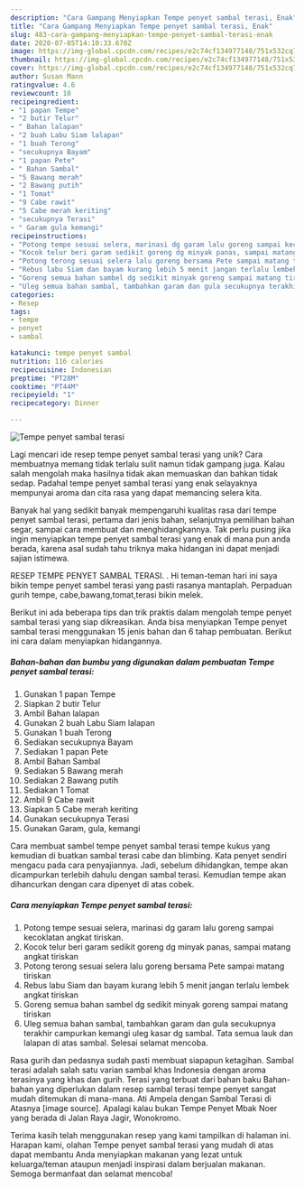 ```yaml
---
description: "Cara Gampang Menyiapkan Tempe penyet sambal terasi, Enak"
title: "Cara Gampang Menyiapkan Tempe penyet sambal terasi, Enak"
slug: 483-cara-gampang-menyiapkan-tempe-penyet-sambal-terasi-enak
date: 2020-07-05T14:10:33.670Z
image: https://img-global.cpcdn.com/recipes/e2c74cf134977148/751x532cq70/tempe-penyet-sambal-terasi-foto-resep-utama.jpg
thumbnail: https://img-global.cpcdn.com/recipes/e2c74cf134977148/751x532cq70/tempe-penyet-sambal-terasi-foto-resep-utama.jpg
cover: https://img-global.cpcdn.com/recipes/e2c74cf134977148/751x532cq70/tempe-penyet-sambal-terasi-foto-resep-utama.jpg
author: Susan Mann
ratingvalue: 4.6
reviewcount: 10
recipeingredient:
- "1 papan Tempe"
- "2 butir Telur"
- " Bahan lalapan"
- "2 buah Labu Siam lalapan"
- "1 buah Terong"
- "secukupnya Bayam"
- "1 papan Pete"
- " Bahan Sambal"
- "5 Bawang merah"
- "2 Bawang putih"
- "1 Tomat"
- "9 Cabe rawit"
- "5 Cabe merah keriting"
- "secukupnya Terasi"
- " Garam gula kemangi"
recipeinstructions:
- "Potong tempe sesuai selera, marinasi dg garam lalu goreng sampai kecoklatan angkat tiriskan."
- "Kocok telur beri garam sedikit goreng dg minyak panas, sampai matang angkat tiriskan"
- "Potong terong sesuai selera lalu goreng bersama Pete sampai matang tiriskan"
- "Rebus labu Siam dan bayam kurang lebih 5 menit jangan terlalu lembek angkat tiriskan"
- "Goreng semua bahan sambel dg sedikit minyak goreng sampai matang tiriskan"
- "Uleg semua bahan sambal, tambahkan garam dan gula secukupnya terakhir campurkan kemangi uleg kasar dg sambal. Tata semua lauk dan lalapan di atas sambal. Selesai selamat mencoba."
categories:
- Resep
tags:
- tempe
- penyet
- sambal

katakunci: tempe penyet sambal 
nutrition: 116 calories
recipecuisine: Indonesian
preptime: "PT28M"
cooktime: "PT44M"
recipeyield: "1"
recipecategory: Dinner

---
```



![Tempe penyet sambal terasi](https://img-global.cpcdn.com/recipes/e2c74cf134977148/751x532cq70/tempe-penyet-sambal-terasi-foto-resep-utama.jpg)

Lagi mencari ide resep tempe penyet sambal terasi yang unik? Cara membuatnya memang tidak terlalu sulit namun tidak gampang juga. Kalau salah mengolah maka hasilnya tidak akan memuaskan dan bahkan tidak sedap. Padahal tempe penyet sambal terasi yang enak selayaknya mempunyai aroma dan cita rasa yang dapat memancing selera kita.

Banyak hal yang sedikit banyak mempengaruhi kualitas rasa dari tempe penyet sambal terasi, pertama dari jenis bahan, selanjutnya pemilihan bahan segar, sampai cara membuat dan menghidangkannya. Tak perlu pusing jika ingin menyiapkan tempe penyet sambal terasi yang enak di mana pun anda berada, karena asal sudah tahu triknya maka hidangan ini dapat menjadi sajian istimewa.

RESEP TEMPE PENYET SAMBAL TERASI. . Hi teman-teman hari ini saya bikin tempe penyet sambel terasi yang pasti rasanya mantaplah. Perpaduan gurih tempe, cabe,bawang,tomat,terasi bikin melek.


Berikut ini ada beberapa tips dan trik praktis dalam mengolah tempe penyet sambal terasi yang siap dikreasikan. Anda bisa menyiapkan Tempe penyet sambal terasi menggunakan 15 jenis bahan dan 6 tahap pembuatan. Berikut ini cara dalam menyiapkan hidangannya.

<!--inarticleads1-->

##### Bahan-bahan dan bumbu yang digunakan dalam pembuatan Tempe penyet sambal terasi:

1. Gunakan 1 papan Tempe
1. Siapkan 2 butir Telur
1. Ambil  Bahan lalapan
1. Gunakan 2 buah Labu Siam lalapan
1. Gunakan 1 buah Terong
1. Sediakan secukupnya Bayam
1. Sediakan 1 papan Pete
1. Ambil  Bahan Sambal
1. Sediakan 5 Bawang merah
1. Sediakan 2 Bawang putih
1. Sediakan 1 Tomat
1. Ambil 9 Cabe rawit
1. Siapkan 5 Cabe merah keriting
1. Gunakan secukupnya Terasi
1. Gunakan  Garam, gula, kemangi


Cara membuat sambel tempe penyet sambal terasi tempe kukus yang kemudian di buatkan sambal terasi cabe dan blimbing. Kata penyet sendiri mengacu pada cara penyajiannya. Jadi, sebelum dihidangkan, tempe akan dicampurkan terlebih dahulu dengan sambal terasi. Kemudian tempe akan dihancurkan dengan cara dipenyet di atas cobek. 

<!--inarticleads2-->

##### Cara menyiapkan Tempe penyet sambal terasi:

1. Potong tempe sesuai selera, marinasi dg garam lalu goreng sampai kecoklatan angkat tiriskan.
1. Kocok telur beri garam sedikit goreng dg minyak panas, sampai matang angkat tiriskan
1. Potong terong sesuai selera lalu goreng bersama Pete sampai matang tiriskan
1. Rebus labu Siam dan bayam kurang lebih 5 menit jangan terlalu lembek angkat tiriskan
1. Goreng semua bahan sambel dg sedikit minyak goreng sampai matang tiriskan
1. Uleg semua bahan sambal, tambahkan garam dan gula secukupnya terakhir campurkan kemangi uleg kasar dg sambal. Tata semua lauk dan lalapan di atas sambal. Selesai selamat mencoba.


Rasa gurih dan pedasnya sudah pasti membuat siapapun ketagihan. Sambal terasi adalah salah satu varian sambal khas Indonesia dengan aroma terasinya yang khas dan gurih. Terasi yang terbuat dari bahan baku Bahan-bahan yang diperlukan dalam resep sambal terasi tempe penyet sangat mudah ditemukan di mana-mana. Ati Ampela dengan Sambal Terasi di Atasnya [image source]. Apalagi kalau bukan Tempe Penyet Mbak Noer yang berada di Jalan Raya Jagir, Wonokromo. 

Terima kasih telah menggunakan resep yang kami tampilkan di halaman ini. Harapan kami, olahan Tempe penyet sambal terasi yang mudah di atas dapat membantu Anda menyiapkan makanan yang lezat untuk keluarga/teman ataupun menjadi inspirasi dalam berjualan makanan. Semoga bermanfaat dan selamat mencoba!
